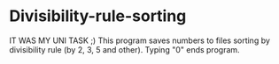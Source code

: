 # Divisibility-rule-sorting
IT WAS MY UNI TASK ;)
This program saves numbers to files sorting by divisibility rule (by 2, 3, 5 and other). Typing "0" ends program.
